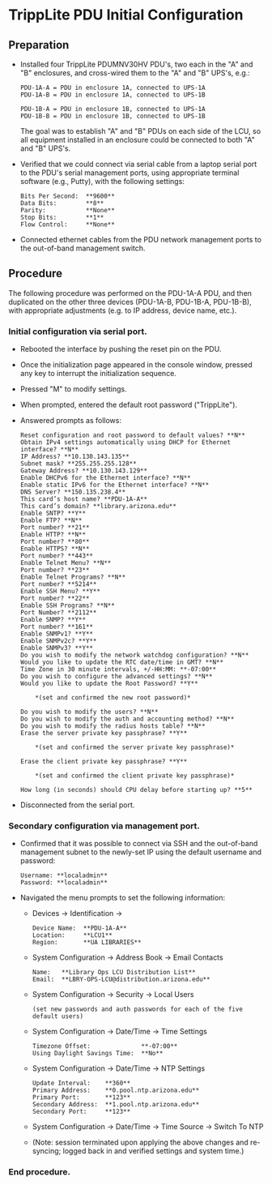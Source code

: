 # TrippLite PDU Initial Configuration

## Preparation

*   Installed four TrippLite PDUMNV30HV PDU's, two each in the "A"
    and "B" enclosures, and cross-wired them to the "A" and "B"
    UPS's, e.g.:
    
        PDU-1A-A = PDU in enclosure 1A, connected to UPS-1A
        PDU-1A-B = PDU in enclosure 1A, connected to UPS-1B
        
        PDU-1B-A = PDU in enclosure 1B, connected to UPS-1A
        PDU-1B-B = PDU in enclosure 1B, connected to UPS-1B
        
    The goal was to establish "A" and "B" PDUs on each side of
    the LCU, so all equipment installed in an enclosure could
    be connected to both "A" and "B" UPS's.
    
*   Verified that we could connect via serial cable from a laptop
    serial port to the PDU's serial management ports, using appropriate 
    terminal software (e.g., Putty), with the following settings:
    
        Bits Per Second:  **9600**
        Data Bits:        **8**
        Parity:           **None**
        Stop Bits:        **1**
        Flow Control:     **None**

*   Connected ethernet cables from the PDU network management ports
    to the out-of-band management switch.

## Procedure

The following procedure was performed on the PDU-1A-A PDU, and then
duplicated on the other three devices (PDU-1A-B, PDU-1B-A, PDU-1B-B),
with appropriate adjustments (e.g. to IP address, device name, etc.).

### Initial configuration via serial port.

*   Rebooted the interface by pushing the reset pin on the PDU.

*   Once the initialization page appeared in the console window, 
    pressed any key to interrupt the initialization sequence.

*   Pressed "M" to modify settings.

*   When prompted, entered the default root password ("TrippLite").

*   Answered prompts as follows:

        Reset configuration and root password to default values? **N**
        Obtain IPv4 settings automatically using DHCP for Ethernet interface? **N**
        IP Address? **10.130.143.135**
        Subnet mask? **255.255.255.128**
        Gateway Address? **10.130.143.129**
        Enable DHCPv6 for the Ethernet interface? **N**
        Enable static IPv6 for the Ethernet interface? **N**
        DNS Server? **150.135.238.4**
        This card’s host name? **PDU-1A-A**
        This card’s domain? **library.arizona.edu**
        Enable SNTP? **Y**
        Enable FTP? **N**
        Port number? **21**
        Enable HTTP? **N**
        Port number? **80**
        Enable HTTPS? **N**
        Port number? **443**
        Enable Telnet Menu? **N**
        Port number? **23**
        Enable Telnet Programs? **N**
        Port number? **5214**
        Enable SSH Menu? **Y**
        Port number? **22**
        Enable SSH Programs? **N**
        Port Number? **2112**
        Enable SNMP? **Y**
        Port number? **161**
        Enable SNMPv1? **Y**
        Enable SNMPv2c? **Y**
        Enable SNMPv3? **Y**
        Do you wish to modify the network watchdog configuration? **N**
        Would you like to update the RTC date/time in GMT? **N**
        Time Zone in 30 minute intervals, +/-HH:MM: **-07:00**
        Do you wish to configure the advanced settings? **N**
        Would you like to update the Root Password? **Y**
        
            *(set and confirmed the new root password)*
        
        Do you wish to modify the users? **N**
        Do you wish to modify the auth and accounting method? **N**
        Do you wish to modify the radius hosts table? **N**
        Erase the server private key passphrase? **Y**
        
            *(set and confirmed the server private key passphrase)*
            
        Erase the client private key passphrase? **Y**
        
            *(set and confirmed the client private key passphrase)*
            
        How long (in seconds) should CPU delay before starting up? **5**

*   Disconnected from the serial port.

### Secondary configuration via management port.

*   Confirmed that it was possible to connect via SSH and the out-of-band
    management subnet to the newly-set IP using the default username and
    password:
    
        Username: **localadmin**
        Password: **localadmin**
        
*   Navigated the menu prompts to set the following information:

    *   Devices -> Identification ->

            Device Name:  **PDU-1A-A**
            Location:     **LCU1**
            Region:       **UA LIBRARIES**
        
    *   System Configuration -> Address Book -> Email Contacts
    
            Name:   **Library Ops LCU Distribution List**
            Email:  **LBRY-OPS-LCU@distribution.arizona.edu**
            
    *   System Configuration -> Security -> Local Users
    
            (set new passwords and auth passwords for each of the five default users)

    *   System Configuration -> Date/Time -> Time Settings
    
            Timezone Offset:              **-07:00**
            Using Daylight Savings Time:  **No**
            
    *   System Configuration -> Date/Time -> NTP Settings

            Update Interval:    **360**
            Primary Address:    **0.pool.ntp.arizona.edu**
            Primary Port:       **123**
            Secondary Address:  **1.pool.ntp.arizona.edu**
            Secondary Port:     **123**
    
    *   System Configuration -> Date/Time -> Time Source -> Switch To NTP

    *   (Note: session terminated upon applying the above changes and
         re-syncing; logged back in and verified settings and system time.)

### End procedure.
